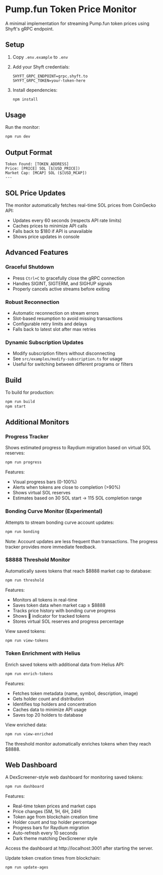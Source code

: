 # Pump.fun Token Price Monitor

A minimal implementation for streaming Pump.fun token prices using Shyft's gRPC endpoint.

## Setup

1. Copy `.env.example` to `.env`
2. Add your Shyft credentials:
   ```
   SHYFT_GRPC_ENDPOINT=grpc.shyft.to
   SHYFT_GRPC_TOKEN=your-token-here
   ```

3. Install dependencies:
   ```bash
   npm install
   ```

## Usage

Run the monitor:
```bash
npm run dev
```

## Output Format

```
Token Found: [TOKEN_ADDRESS]
Price: [PRICE] SOL ($[USD_PRICE])
Market Cap: [MCAP] SOL ($[USD_MCAP])
---
```

## SOL Price Updates

The monitor automatically fetches real-time SOL prices from CoinGecko API:
- Updates every 60 seconds (respects API rate limits)
- Caches prices to minimize API calls
- Falls back to $180 if API is unavailable
- Shows price updates in console

## Advanced Features

### Graceful Shutdown
- Press `Ctrl+C` to gracefully close the gRPC connection
- Handles SIGINT, SIGTERM, and SIGHUP signals
- Properly cancels active streams before exiting

### Robust Reconnection
- Automatic reconnection on stream errors
- Slot-based resumption to avoid missing transactions
- Configurable retry limits and delays
- Falls back to latest slot after max retries

### Dynamic Subscription Updates
- Modify subscription filters without disconnecting
- See `src/examples/modify-subscription.ts` for usage
- Useful for switching between different programs or filters

## Build

To build for production:
```bash
npm run build
npm start
```

## Additional Monitors

### Progress Tracker
Shows estimated progress to Raydium migration based on virtual SOL reserves:
```bash
npm run progress
```

Features:
- Visual progress bars (0-100%)
- Alerts when tokens are close to completion (>90%)
- Shows virtual SOL reserves
- Estimates based on 30 SOL start → 115 SOL completion range

### Bonding Curve Monitor (Experimental)
Attempts to stream bonding curve account updates:
```bash
npm run bonding
```

Note: Account updates are less frequent than transactions. The progress tracker provides more immediate feedback.

### $8888 Threshold Monitor
Automatically saves tokens that reach $8888 market cap to database:
```bash
npm run threshold
```

Features:
- Monitors all tokens in real-time
- Saves token data when market cap ≥ $8888
- Tracks price history with bonding curve progress
- Shows 💾 indicator for tracked tokens
- Stores virtual SOL reserves and progress percentage

View saved tokens:
```bash
npm run view-tokens
```

### Token Enrichment with Helius
Enrich saved tokens with additional data from Helius API:
```bash
npm run enrich-tokens
```

Features:
- Fetches token metadata (name, symbol, description, image)
- Gets holder count and distribution
- Identifies top holders and concentration
- Caches data to minimize API usage
- Saves top 20 holders to database

View enriched data:
```bash
npm run view-enriched
```

The threshold monitor automatically enriches tokens when they reach $8888.

## Web Dashboard

A DexScreener-style web dashboard for monitoring saved tokens:

```bash
npm run dashboard
```

Features:
- Real-time token prices and market caps
- Price changes (5M, 1H, 6H, 24H)
- Token age from blockchain creation time
- Holder count and top holder percentage
- Progress bars for Raydium migration
- Auto-refresh every 10 seconds
- Dark theme matching DexScreener style

Access the dashboard at http://localhost:3001 after starting the server.

Update token creation times from blockchain:
```bash
npm run update-ages
```